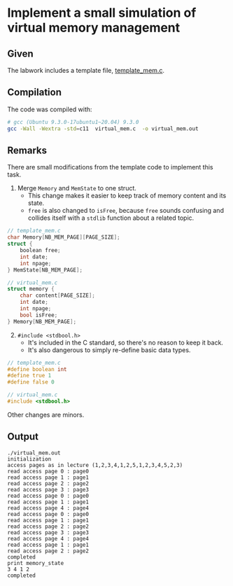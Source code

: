 # Implement a small simulation of virtual memory management

## Given
The labwork includes a template file, [template_mem.c](template_mem.c).

## Compilation
The code was compiled with:
```bash
# gcc (Ubuntu 9.3.0-17ubuntu1~20.04) 9.3.0
gcc -Wall -Wextra -std=c11  virtual_mem.c  -o virtual_mem.out
```

## Remarks
There are small modifications from the template code to implement this task.
1. Merge `Memory` and `MemState` to one struct.
   * This change makes it easier to keep track of memory content and its state. 
   * `free` is also changed to `isFree`, because `free` sounds confusing and collides itself with a `stdlib` function about a related topic.
```c
// template_mem.c
char Memory[NB_MEM_PAGE][PAGE_SIZE];
struct {
	boolean free;
	int date;
	int npage;
} MemState[NB_MEM_PAGE];

// virtual_mem.c
struct memory {
    char content[PAGE_SIZE];
    int date;
    int npage;
    bool isFree;
} Memory[NB_MEM_PAGE];
```

2. `#include <stdbool.h>`
    * It's included in the C standard, so there's no reason to keep it back.
    * It's also dangerous to simply re-define basic data types.
```c
// template_mem.c
#define boolean int
#define true 1
#define false 0

// virtual_mem.c
#include <stdbool.h>
```
Other changes are minors.

## Output
```
./virtual_mem.out 
initialization
access pages as in lecture (1,2,3,4,1,2,5,1,2,3,4,5,2,3)
read access page 0 : page0
read access page 1 : page1
read access page 2 : page2
read access page 3 : page3
read access page 0 : page0
read access page 1 : page1
read access page 4 : page4
read access page 0 : page0
read access page 1 : page1
read access page 2 : page2
read access page 3 : page3
read access page 4 : page4
read access page 1 : page1
read access page 2 : page2
completed
print memory_state
3 4 1 2 
completed
```
